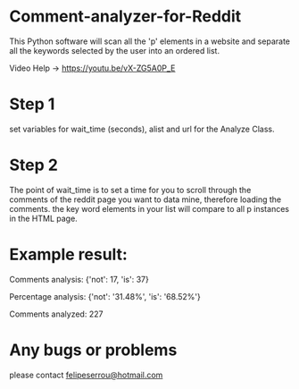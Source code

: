 # Comment-analyzer-for-Reddit
This Python software will scan all the 'p' elements in a website and separate all the keywords selected by the user into an ordered list.

Video Help -> https://youtu.be/vX-ZG5A0P_E
# Step 1
set variables for wait_time (seconds), alist and url for the Analyze Class.

# Step 2
The point of wait_time is to set a time for you to scroll through the comments of the reddit page you want to data mine, therefore loading the comments.
the key word elements in your list will compare to all p instances in the HTML page.



# Example result:
Comments analysis:
{'not': 17, 'is': 37}

Percentage analysis:
{'not': '31.48%', 'is': '68.52%'}

Comments analyzed:
227

# Any bugs or problems 
please contact 
felipeserrou@hotmail.com
